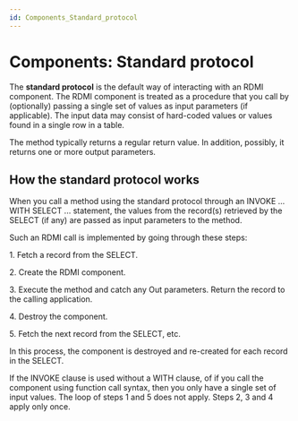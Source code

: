 ```yaml
---
id: Components_Standard_protocol
---
```


# Components: Standard protocol

The **standard protocol** is the default way of interacting with an RDMI component. The RDMI component is treated as a procedure that you call by (optionally) passing a single set of values as input parameters (if applicable). The input data may consist of hard-coded values or values found in a single row in a table.

The method typically returns a regular return value. In addition, possibly, it returns one or more output parameters.

## How the standard protocol works

When you call a method using the standard protocol through an INVOKE ... WITH SELECT ... statement, the values from the record(s) retrieved by the SELECT (if any) are passed as input parameters to the method.

Such an RDMI call is implemented by going through these steps:

1. Fetch a record from the SELECT.

2. Create the RDMI component.

3. Execute the method and catch any Out parameters. Return the record to the calling application.

4. Destroy the component.

5. Fetch the next record from the SELECT, etc.

In this process, the component is destroyed and re-created for each record in the SELECT.

If the INVOKE clause is used without a WITH clause, of if you call the component using function call syntax, then you only have a single set of input values. The loop of steps 1 and 5 does not apply. Steps 2, 3 and 4 apply only once.